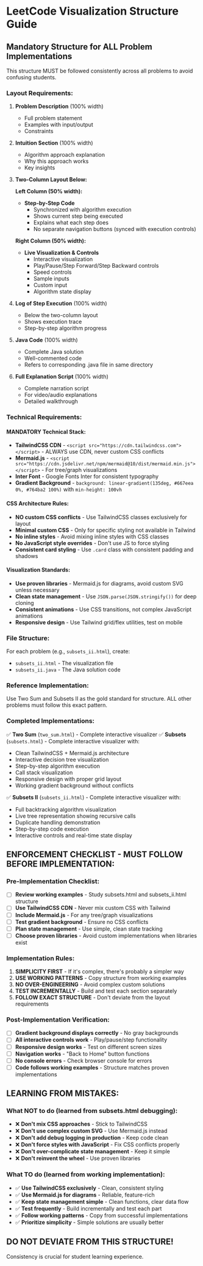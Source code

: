 # LeetCode Visualization Structure Guide

## Mandatory Structure for ALL Problem Implementations

This structure MUST be followed consistently across all problems to avoid confusing students.

### Layout Requirements:

1. **Problem Description** (100% width)
   - Full problem statement
   - Examples with input/output
   - Constraints

2. **Intuition Section** (100% width)
   - Algorithm approach explanation
   - Why this approach works
   - Key insights

3. **Two-Column Layout Below:**

   **Left Column (50% width):**
   - **Step-by-Step Code**
     - Synchronized with algorithm execution
     - Shows current step being executed
     - Explains what each step does
     - No separate navigation buttons (synced with execution controls)

   **Right Column (50% width):**
   - **Live Visualization & Controls**
     - Interactive visualization
     - Play/Pause/Step Forward/Step Backward controls
     - Speed controls
     - Sample inputs
     - Custom input
     - Algorithm state display

4. **Log of Step Execution** (100% width)
   - Below the two-column layout
   - Shows execution trace
   - Step-by-step algorithm progress

5. **Java Code** (100% width) 
   - Complete Java solution
   - Well-commented code
   - Refers to corresponding .java file in same directory

6. **Full Explanation Script** (100% width)
   - Complete narration script
   - For video/audio explanations
   - Detailed walkthrough

### Technical Requirements:

#### **MANDATORY Technical Stack:**
- **TailwindCSS CDN** - `<script src="https://cdn.tailwindcss.com"></script>` - ALWAYS use CDN, never custom CSS conflicts
- **Mermaid.js** - `<script src="https://cdn.jsdelivr.net/npm/mermaid@10/dist/mermaid.min.js"></script>` - For tree/graph visualizations
- **Inter Font** - Google Fonts Inter for consistent typography
- **Gradient Background** - `background: linear-gradient(135deg, #667eea 0%, #764ba2 100%)` with `min-height: 100vh`

#### **CSS Architecture Rules:**
- **NO custom CSS conflicts** - Use TailwindCSS classes exclusively for layout
- **Minimal custom CSS** - Only for specific styling not available in Tailwind
- **No inline styles** - Avoid mixing inline styles with CSS classes
- **No JavaScript style overrides** - Don't use JS to force styling
- **Consistent card styling** - Use `.card` class with consistent padding and shadows

#### **Visualization Standards:**
- **Use proven libraries** - Mermaid.js for diagrams, avoid custom SVG unless necessary
- **Clean state management** - Use `JSON.parse(JSON.stringify())` for deep cloning
- **Consistent animations** - Use CSS transitions, not complex JavaScript animations
- **Responsive design** - Use Tailwind grid/flex utilities, test on mobile

### File Structure:

For each problem (e.g., `subsets_ii.html`), create:
- `subsets_ii.html` - The visualization file
- `subsets_ii.java` - The Java solution code

### Reference Implementation:

Use Two Sum and Subsets II as the gold standard for structure. ALL other problems must follow this exact pattern.

### Completed Implementations:

✅ **Two Sum** (`two_sum.html`) - Complete interactive visualizer
✅ **Subsets** (`subsets.html`) - Complete interactive visualizer with:
- Clean TailwindCSS + Mermaid.js architecture
- Interactive decision tree visualization
- Step-by-step algorithm execution
- Call stack visualization
- Responsive design with proper grid layout
- Working gradient background without conflicts

✅ **Subsets II** (`subsets_ii.html`) - Complete interactive visualizer with:
- Full backtracking algorithm visualization
- Live tree representation showing recursive calls
- Duplicate handling demonstration
- Step-by-step code execution
- Interactive controls and real-time state display

## ENFORCEMENT CHECKLIST - MUST FOLLOW BEFORE IMPLEMENTATION:

### Pre-Implementation Checklist:
- [ ] **Review working examples** - Study subsets.html and subsets_ii.html structure
- [ ] **Use TailwindCSS CDN** - Never mix custom CSS with Tailwind
- [ ] **Include Mermaid.js** - For any tree/graph visualizations
- [ ] **Test gradient background** - Ensure no CSS conflicts
- [ ] **Plan state management** - Use simple, clean state tracking
- [ ] **Choose proven libraries** - Avoid custom implementations when libraries exist

### Implementation Rules:
1. **SIMPLICITY FIRST** - If it's complex, there's probably a simpler way
2. **USE WORKING PATTERNS** - Copy structure from working examples
3. **NO OVER-ENGINEERING** - Avoid complex custom solutions
4. **TEST INCREMENTALLY** - Build and test each section separately
5. **FOLLOW EXACT STRUCTURE** - Don't deviate from the layout requirements

### Post-Implementation Verification:
- [ ] **Gradient background displays correctly** - No gray backgrounds
- [ ] **All interactive controls work** - Play/pause/step functionality
- [ ] **Responsive design works** - Test on different screen sizes
- [ ] **Navigation works** - "Back to Home" button functions
- [ ] **No console errors** - Check browser console for errors
- [ ] **Code follows working examples** - Structure matches proven implementations

## LEARNING FROM MISTAKES:

### What NOT to do (learned from subsets.html debugging):
- ❌ **Don't mix CSS approaches** - Stick to TailwindCSS
- ❌ **Don't use complex custom SVG** - Use Mermaid.js instead
- ❌ **Don't add debug logging in production** - Keep code clean
- ❌ **Don't force styles with JavaScript** - Fix CSS conflicts properly
- ❌ **Don't over-complicate state management** - Keep it simple
- ❌ **Don't reinvent the wheel** - Use proven libraries

### What TO do (learned from working implementation):
- ✅ **Use TailwindCSS exclusively** - Clean, consistent styling
- ✅ **Use Mermaid.js for diagrams** - Reliable, feature-rich
- ✅ **Keep state management simple** - Clean functions, clear data flow
- ✅ **Test frequently** - Build incrementally and test each part
- ✅ **Follow working patterns** - Copy from successful implementations
- ✅ **Prioritize simplicity** - Simple solutions are usually better

## DO NOT DEVIATE FROM THIS STRUCTURE!

Consistency is crucial for student learning experience.
